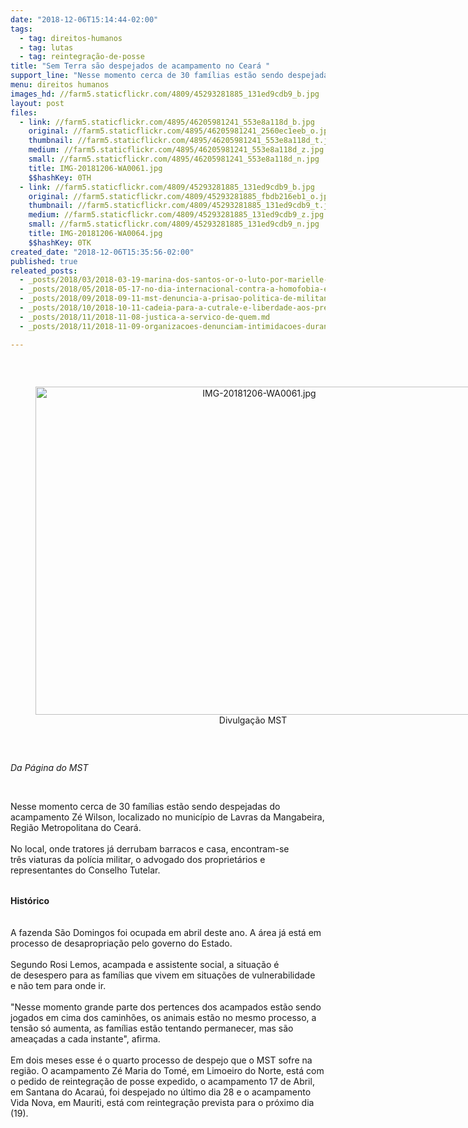 ```yaml
---
date: "2018-12-06T15:14:44-02:00"
tags:
  - tag: direitos-humanos
  - tag: lutas
  - tag: reintegração-de-posse
title: "Sem Terra são despejados de acampamento no Ceará "
support_line: "Nesse momento cerca de 30 famílias estão sendo despejadas do Acampamento Zé Wilson, localizado no município de Lavras da Mangabeira"
menu: direitos humanos
images_hd: //farm5.staticflickr.com/4809/45293281885_131ed9cdb9_b.jpg
layout: post
files:
  - link: //farm5.staticflickr.com/4895/46205981241_553e8a118d_b.jpg
    original: //farm5.staticflickr.com/4895/46205981241_2560ec1eeb_o.jpg
    thumbnail: //farm5.staticflickr.com/4895/46205981241_553e8a118d_t.jpg
    medium: //farm5.staticflickr.com/4895/46205981241_553e8a118d_z.jpg
    small: //farm5.staticflickr.com/4895/46205981241_553e8a118d_n.jpg
    title: IMG-20181206-WA0061.jpg
    $$hashKey: 0TH
  - link: //farm5.staticflickr.com/4809/45293281885_131ed9cdb9_b.jpg
    original: //farm5.staticflickr.com/4809/45293281885_fbdb216eb1_o.jpg
    thumbnail: //farm5.staticflickr.com/4809/45293281885_131ed9cdb9_t.jpg
    medium: //farm5.staticflickr.com/4809/45293281885_131ed9cdb9_z.jpg
    small: //farm5.staticflickr.com/4809/45293281885_131ed9cdb9_n.jpg
    title: IMG-20181206-WA0064.jpg
    $$hashKey: 0TK
created_date: "2018-12-06T15:35:56-02:00"
published: true
releated_posts:
  - _posts/2018/03/2018-03-19-marina-dos-santos-or-o-luto-por-marielle-seguira-sendo-luta.md
  - _posts/2018/05/2018-05-17-no-dia-internacional-contra-a-homofobia-entidades-lancam-manifesto-pela-igualdade-e-contra-a-violencia.md
  - _posts/2018/09/2018-09-11-mst-denuncia-a-prisao-politica-de-militante-no-interior-de-sao-paulo.md
  - _posts/2018/10/2018-10-11-cadeia-para-a-cutrale-e-liberdade-aos-presos-politicos-do-mst.md
  - _posts/2018/11/2018-11-08-justica-a-servico-de-quem.md
  - _posts/2018/11/2018-11-09-organizacoes-denunciam-intimidacoes-durante-visita-da-cidh-em-santarem-pa.md

---
```

<p>&nbsp;</p>

<div style="text-align:center">
<figure class="image" style="display:inline-block"><img alt="IMG-20181206-WA0061.jpg" height="525" src="//farm5.staticflickr.com/4895/46205981241_553e8a118d_b.jpg" width="700" />
<figcaption>Divulga&ccedil;&atilde;o MST&nbsp;</figcaption>
</figure>
</div>

<p>&nbsp;</p>

<p><em>Da P&aacute;gina do MST&nbsp;</em></p>

<p>&nbsp;</p>

<div id="m_2484620413430004921ymail_android_signature">Nesse momento cerca&nbsp;de 30 fam&iacute;lias est&atilde;o sendo despejadas do acampamento Z&eacute; Wilson, localizado no munic&iacute;pio de Lavras da Mangabeira, Regi&atilde;o Metropolitana do Cear&aacute;.&nbsp;</div>

<div><br />
No local, onde tratores j&aacute; derrubam barracos e casa,&nbsp;encontram-se tr&ecirc;s&nbsp;viaturas da pol&iacute;cia militar, o advogado dos propriet&aacute;rios e representantes do Conselho Tutelar.</div>

<div>&nbsp;</div>

<div style="color: rgb(34, 34, 34); font-family: Arial, Helvetica, sans-serif; font-size: small;">&nbsp;</div>

<div><strong>Hist&oacute;rico</strong><br />
<br />
&nbsp;</div>

<div>A fazenda S&atilde;o Domingos foi ocupada em abril deste ano. A &aacute;rea&nbsp;j&aacute; est&aacute; em processo de desapropria&ccedil;&atilde;o pelo governo do&nbsp;Estado.</div>

<div id="m_2484620413430004921ymail_android_signature">&nbsp;</div>

<div id="m_2484620413430004921yMail_cursorElementTracker_1544114138241">Segundo Rosi Lemos, acampada e assistente social, a&nbsp;situa&ccedil;&atilde;o &eacute; de&nbsp;desespero para as fam&iacute;lias que vivem em situa&ccedil;&otilde;es de vulnerabilidade e&nbsp;n&atilde;o tem para onde ir.&nbsp;</div>

<div><br />
&quot;Nesse momento grande parte dos pertences dos acampados est&atilde;o&nbsp;sendo jogados em cima dos caminh&otilde;es, os animais&nbsp;est&atilde;o no mesmo processo, a tens&atilde;o s&oacute; aumenta, as fam&iacute;lias est&atilde;o tentando permanecer, mas s&atilde;o amea&ccedil;adas a cada instante&quot;, afirma.</div>

<div id="m_2484620413430004921yMail_cursorElementTracker_1544114058697"><br />
Em dois meses esse &eacute; o quarto processo de despejo que o&nbsp;MST sofre na regi&atilde;o. O&nbsp;acampamento Z&eacute; Maria do Tom&eacute;, em Limoeiro do Norte, est&aacute;&nbsp;com o pedido de reintegra&ccedil;&atilde;o de posse expedido, o acampamento 17 de Abril, em Santana do Acara&uacute;, foi despejado&nbsp;no &uacute;ltimo dia 28 e&nbsp;o acampamento Vida Nova, em Mauriti,&nbsp;est&aacute; com reintegra&ccedil;&atilde;o prevista&nbsp;para o pr&oacute;ximo dia (19).</div>
